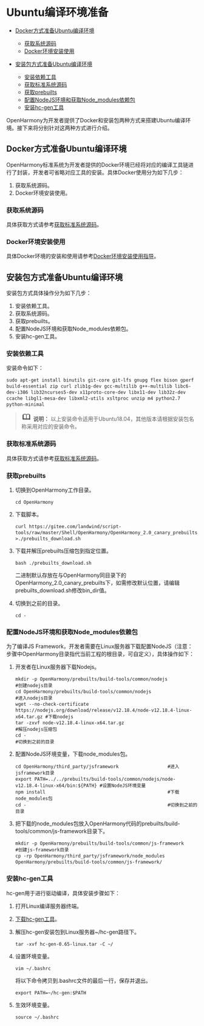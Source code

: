 # Ubuntu编译环境准备<a name="ZH-CN_TOPIC_0000001161257591"></a>

-   [Docker方式准备Ubuntu编译环境](#section1643363843714)
    -   [获取系统源码](#section58448331029)
    -   [Docker环境安装使用](#section22916211916)

-   [安装包方式准备Ubuntu编译环境](#section25961010189)
    -   [安装依赖工具](#section109262032104819)
    -   [获取标准系统源码](#section6325556113718)
    -   [获取prebuilts](#section16453104219209)
    -   [配置NodeJS环境和获取Node\_modules依赖包](#section133741330192119)
    -   [安装hc-gen工具](#section149281248182116)


OpenHarmony为开发者提供了Docker和安装包两种方式来搭建Ubuntu编译环境。接下来将分别针对这两种方式进行介绍。

## Docker方式准备Ubuntu编译环境<a name="section1643363843714"></a>

OpenHarmony标准系统为开发者提供的Docker环境已经将对应的编译工具链进行了封装，开发者可省略对应工具的安装。具体Docker使用分为如下几步：

1.  获取系统源码。
2.  Docker环境安装使用。

### 获取系统源码<a name="section58448331029"></a>

具体获取方式请参考[获取标准系统源码](../get-code/源码获取.md)。

### Docker环境安装使用<a name="section22916211916"></a>

具体Docker环境的安装和使用请参考[Docker环境安装使用指导](../get-code/获取工具.md)。

## 安装包方式准备Ubuntu编译环境<a name="section25961010189"></a>

安装包方式具体操作分为如下几步：

1.  安装依赖工具。
2.  获取系统源码。
3.  获取prebuilts。
4.  配置NodeJS环境和获取Node\_modules依赖包。
5.  安装hc-gen工具。

### 安装依赖工具<a name="section109262032104819"></a>

安装命令如下：

```
sudo apt-get install binutils git-core git-lfs gnupg flex bison gperf build-essential zip curl zlib1g-dev gcc-multilib g++-multilib libc6-dev-i386 lib32ncurses5-dev x11proto-core-dev libx11-dev lib32z-dev ccache libgl1-mesa-dev libxml2-utils xsltproc unzip m4 python2.7 python-minimal
```

>![](public_sys-resources/icon-note.gif) **说明：** 
>以上安装命令适用于Ubuntu18.04，其他版本请根据安装包名称采用对应的安装命令。

### 获取标准系统源码<a name="section6325556113718"></a>

具体获取方式请参考[获取标准系统源码](../get-code/源码获取.md)。

### 获取prebuilts<a name="section16453104219209"></a>

1.  切换到OpenHarmony工作目录。

    ```
    cd OpenHarmony
    ```

2.  下载脚本。

    ```
    curl https://gitee.com/landwind/script-tools/raw/master/Shell/OpenHarmony/OpenHarmony_2.0_canary_prebuilts_download.sh >./prebuilts_download.sh
    ```

3.  下载并解压prebuilts压缩包到指定位置。

    ```
    bash ./prebuilts_download.sh
    ```

    二进制默认存放在与OpenHarmony同目录下的OpenHarmony\_2.0\_canary\_prebuilts下，如需修改默认位置，请编辑prebuilts\_download.sh修改bin\_dir值。

4.  切换到之前的目录。

    ```
    cd -
    ```


### 配置NodeJS环境和获取Node\_modules依赖包<a name="section133741330192119"></a>

为了编译JS Framework，开发者需要在Linux服务器下载配置NodeJS（注意：步骤中OpenHarmony目录指代当前工程的根目录，可自定义），具体操作如下：

1.  开发者在Linux服务器下载Nodejs。

    ```
    mkdir -p OpenHarmony/prebuilts/build-tools/common/nodejs                                #创建nodejs目录
    cd OpenHarmony/prebuilts/build-tools/common/nodejs                                      #进入nodejs目录
    wget --no-check-certificate https://nodejs.org/download/release/v12.18.4/node-v12.18.4-linux-x64.tar.gz #下载nodejs
    tar -zxvf node-v12.18.4-linux-x64.tar.gz                                                #解压nodejs压缩包
    cd -                                                                                    #切换到之前的目录
    ```

2.  配置NodeJS环境变量，下载node\_modules包。

    ```
    cd OpenHarmony/third_party/jsframework                  #进入jsframework目录
    export PATH=../../prebuilts/build-tools/common/nodejs/node-v12.18.4-linux-x64/bin:${PATH} #设置NodeJS环境变量
    npm install                                             #下载node_modules包
    cd -                                                    #切换到之前的目录
    ```

3.  把下载的node\_modules包放入OpenHarmony代码的prebuilts/build-tools/common/js-framework目录下。

    ```
    mkdir -p OpenHarmony/prebuilts/build-tools/common/js-framework          #创建js-framework目录
    cp -rp OpenHarmony/third_party/jsframework/node_modules OpenHarmony/prebuilts/build-tools/common/js-framework/
    ```


### 安装hc-gen工具<a name="section149281248182116"></a>

hc-gen用于进行驱动编译，具体安装步骤如下：

1.  打开Linux编译服务器终端。
2.  [下载hc-gen工具](https://repo.huaweicloud.com/harmonyos/compiler/hc-gen/0.65/linux/hc-gen-0.65-linux.tar)。
3.  解压hc-gen安装包到Linux服务器\~/hc-gen路径下。

    ```
    tar -xvf hc-gen-0.65-linux.tar -C ~/
    ```

4.  设置环境变量。

    ```
    vim ~/.bashrc
    ```

    将以下命令拷贝到.bashrc文件的最后一行，保存并退出。

    ```
    export PATH=~/hc-gen:$PATH
    ```

5.  生效环境变量。

    ```
    source ~/.bashrc
    ```


